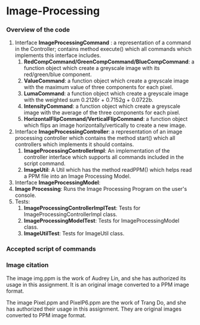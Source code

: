 # Image-Processing

### Overview of the code

<ol>
<li>Interface <strong>ImageProcessingCommand</strong> : a representation of a command in the 
Controller; contains method execute() which all commands which 
implements this interface includes.
<ol>
<li><strong>RedCompCommand/GreenCompCommand/BlueCompCommand</strong>: a function object which 
create a 
greyscale 
image with its red/green/blue component. </li>
<li><strong>ValueCommand</strong>: a function object which create a greyscale image 
with the maximum value of three components for each pixel.</li>
<li><strong>LumaCommand</strong>: a function object which create a greyscale image 
with the weighted sum 0.2126r + 0.7152g + 0.0722b.</li>
<li><strong>IntensityCommand</strong>: a function object which create a greyscale image 
with the average of the three components for each pixel.</li>
<li><strong>HorizontalFlipCommand/VerticalFlipCommand</strong>: a function object which flips an 
image 
horizontally/vertically to create a new image.</li>
</ol>
</li>

<li>Interface <strong>ImageProcessingController</strong>: a representation of an image processing 
controller 
which contains the method start() which all controllers which implements it should contains.
<ol><li><strong>ImageProcessingControllerImpl</strong>: An implementation of the controller 
interface 
which supports all commands included in the script command.</li>
<li><strong>ImageUtil</strong>: A Util which has the method readPPM() which helps read a PPM file 
into an Image 
Processing Model.
</li></ol></li>

<li>Interface <strong>ImageProcessingModel</strong>:</li>
<li><strong>Image Processing</strong>: Runs the Image Processing Program on the user's console.</li>
<li>Tests:
<ol><li><strong>ImageProcessingControllerImplTest</strong>: Tests for ImageProcessingControllerImpl 
class.</li>
<li><strong>ImageProcessingModelTest</strong>: Tests for ImageProcessingModel class.</li>
<li><strong>ImageUtilTest</strong>: Tests for ImageUtil class.</li></ol></li>
</ol>

### Accepted script of commands

### Image citation

The image img.ppm is the work of Audrey Lin, and she has authorized its usage in this
assignment. It is an original image converted to a PPM image format.

The image Pixel.ppm and PixelP6.ppm are the work of Trang Do, and she has authorized their usage
in this assignment. They are original images converted to PPM image format.
